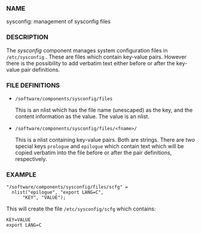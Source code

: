 ### NAME

sysconfig: management of sysconfig files

### DESCRIPTION

The _sysconfig_ component manages system configuration files in
`/etc/sysconfig` . These are files which contain key-value pairs.
However there is the possibility to add verbatim text either
before or after the key-value pair definitions.

### FILE DEFINITIONS

- `/software/components/sysconfig/files`

    This is an nlist which has the file name (unescaped) as the key, and
    the content information as the value. The value is an nlist.

- `/software/components/sysconfig/files/<fname>/`

    This is a nlist containing key-value pairs. Both are strings.
    There are two special keys `prologue` and `epilogue` which contain
    text which will be copied verbatim into the file before or after
    the pair definitions, respectively.

### EXAMPLE

    "/software/components/sysconfig/files/scfg" =
      nlist("epilogue", "export LANG=C",
          "KEY", "VALUE");

This will create the file `/etc/sysconfig/scfg` which contains:

    KEY=VALUE
    export LANG=C
